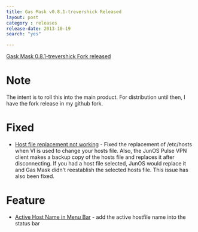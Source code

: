 ```yaml
---
title: Gas Mask v0.8.1-trevershick Released
layout: post
category : releases
release-date: 2013-10-19
search: "yes"

---
```



[Gask Mask 0.8.1-trevershick Fork released](https://github.com/trevershick/gasmask/releases)

# Note

The intent is to roll this into the main product.  For distribution until then, I have the fork release in my github fork.

# Fixed

* [Host file replacement not working](2ndalpha/gasmask#70) - Fixed the replacement of /etc/hosts when VI is used to change your hosts file.   Also, the JunOS Pulse VPN client makes a backup copy of the hosts file and replaces it after disconnecting.  If you had a host file selected, JunOS would replace it and Gas Mask didn't reestablish the selected hosts file. This issue has also been fixed.

# Feature

* [Active Host Name in Menu Bar](2ndalpha/gasmask#65) - add the active hostfile name into the status bar
